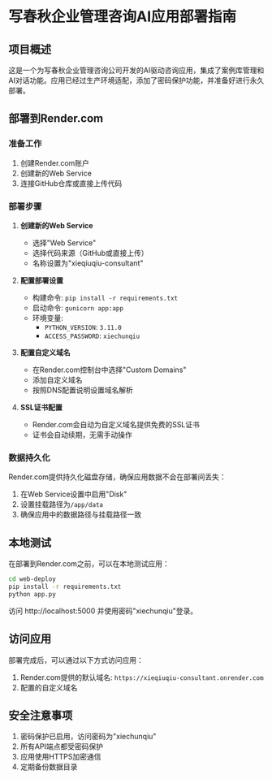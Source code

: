 # 写春秋企业管理咨询AI应用部署指南

## 项目概述

这是一个为写春秋企业管理咨询公司开发的AI驱动咨询应用，集成了案例库管理和AI对话功能。应用已经过生产环境适配，添加了密码保护功能，并准备好进行永久部署。

## 部署到Render.com

### 准备工作

1. 创建Render.com账户
2. 创建新的Web Service
3. 连接GitHub仓库或直接上传代码

### 部署步骤

1. **创建新的Web Service**
   - 选择"Web Service"
   - 选择代码来源（GitHub或直接上传）
   - 名称设置为"xieqiuqiu-consultant"

2. **配置部署设置**
   - 构建命令: `pip install -r requirements.txt`
   - 启动命令: `gunicorn app:app`
   - 环境变量:
     - `PYTHON_VERSION`: `3.11.0`
     - `ACCESS_PASSWORD`: `xiechunqiu`

3. **配置自定义域名**
   - 在Render.com控制台中选择"Custom Domains"
   - 添加自定义域名
   - 按照DNS配置说明设置域名解析

4. **SSL证书配置**
   - Render.com会自动为自定义域名提供免费的SSL证书
   - 证书会自动续期，无需手动操作

### 数据持久化

Render.com提供持久化磁盘存储，确保应用数据不会在部署间丢失：

1. 在Web Service设置中启用"Disk"
2. 设置挂载路径为`/app/data`
3. 确保应用中的数据路径与挂载路径一致

## 本地测试

在部署到Render.com之前，可以在本地测试应用：

```bash
cd web-deploy
pip install -r requirements.txt
python app.py
```

访问 http://localhost:5000 并使用密码"xiechunqiu"登录。

## 访问应用

部署完成后，可以通过以下方式访问应用：

1. Render.com提供的默认域名: `https://xieqiuqiu-consultant.onrender.com`
2. 配置的自定义域名

## 安全注意事项

1. 密码保护已启用，访问密码为"xiechunqiu"
2. 所有API端点都受密码保护
3. 应用使用HTTPS加密通信
4. 定期备份数据目录
